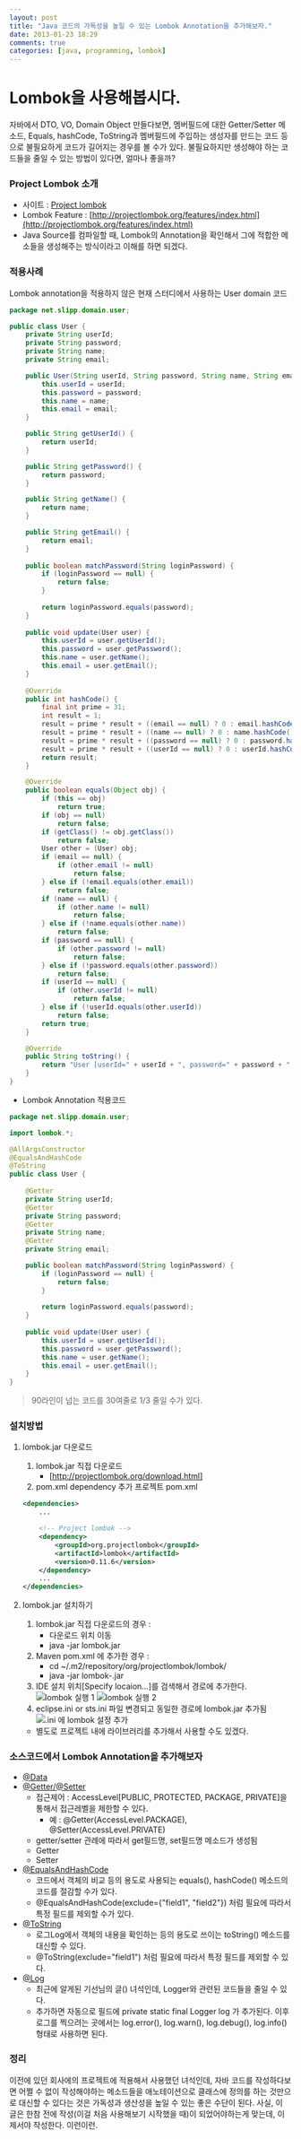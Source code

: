 ```yaml
---
layout: post
title: "Java 코드의 가독성을 높일 수 있는 Lombok Annotation을 추가해보자."
date: 2013-01-23 18:29
comments: true
categories: [java, programming, lombok]
---
```

Lombok을 사용해봅시다.
====================

자바에서 DTO, VO, Domain Object 만들다보면, 멤버필드에 대한 Getter/Setter 메소드, Equals, hashCode, ToString과 멤버필드에 주입하는 생성자를 만드는 코드 등으로 불필요하게 코드가 길어지는 경우를 볼 수가 있다. 불필요하지만 생성해야 하는 코드들을 줄일 수 있는 방법이 있다면, 얼마나 좋을까?

### Project Lombok 소개
* 사이트 : [Project lombok](http://projectlombok.org/)
* Lombok Feature : [http://projectlombok.org/features/index.html](http://projectlombok.org/features/index.html)
* Java Source를 컴파일할 때, Lombok의 Annotation을 확인해서 그에 적합한 메소들을 생성해주는 방식이라고 이해를 하면 되겠다.

### 적용사례
Lombok annotation을 적용하지 않은 현재 스터디에서 사용하는 User domain 코드
``` java User.java
package net.slipp.domain.user;

public class User {
	private String userId;
	private String password;
	private String name;
	private String email;

	public User(String userId, String password, String name, String email) {
		this.userId = userId;
		this.password = password;
		this.name = name;
		this.email = email;
	}

	public String getUserId() {
		return userId;
	}

	public String getPassword() {
		return password;
	}

	public String getName() {
		return name;
	}

	public String getEmail() {
		return email;
	}
	
	public boolean matchPassword(String loginPassword) {
		if (loginPassword == null) {
			return false;
		}
		
		return loginPassword.equals(password);
	}
	
	public void update(User user) {
		this.userId = user.getUserId();
		this.password = user.getPassword();
		this.name = user.getName();
		this.email = user.getEmail();
	}
	
	@Override
	public int hashCode() {
		final int prime = 31;
		int result = 1;
		result = prime * result + ((email == null) ? 0 : email.hashCode());
		result = prime * result + ((name == null) ? 0 : name.hashCode());
		result = prime * result + ((password == null) ? 0 : password.hashCode());
		result = prime * result + ((userId == null) ? 0 : userId.hashCode());
		return result;
	}

	@Override
	public boolean equals(Object obj) {
		if (this == obj)
			return true;
		if (obj == null)
			return false;
		if (getClass() != obj.getClass())
			return false;
		User other = (User) obj;
		if (email == null) {
			if (other.email != null)
				return false;
		} else if (!email.equals(other.email))
			return false;
		if (name == null) {
			if (other.name != null)
				return false;
		} else if (!name.equals(other.name))
			return false;
		if (password == null) {
			if (other.password != null)
				return false;
		} else if (!password.equals(other.password))
			return false;
		if (userId == null) {
			if (other.userId != null)
				return false;
		} else if (!userId.equals(other.userId))
			return false;
		return true;
	}

	@Override
	public String toString() {
		return "User [userId=" + userId + ", password=" + password + ", name=" + name + ", email=" + email + "]";
	}
}
```

* Lombok Annotation 적용코드
``` java User.java
package net.slipp.domain.user;

import lombok.*;

@AllArgsConstructor
@EqualsAndHashCode
@ToString
public class User {
	
	@Getter
	private String userId;
	@Getter
	private String password;
	@Getter
	private String name;
	@Getter
	private String email;

	public boolean matchPassword(String loginPassword) {
		if (loginPassword == null) {
			return false;
		}
		
		return loginPassword.equals(password);
	}
	
	public void update(User user) {
		this.userId = user.getUserId();
		this.password = user.getPassword();
		this.name = user.getName();
		this.email = user.getEmail();
	}
}
```

> 90라인이 넘는 코드를 30여줄로 1/3 줄일 수가 있다.

### 설치방법
1. lombok.jar 다운로드
	1. lombok.jar 직접 다운로드
		- [http://projectlombok.org/download.html]
	2. pom.xml dependency 추가
	프로젝트 pom.xml 
	``` xml pom.xml
	<dependencies>
		...

		<!-- Project lombok -->
		<dependency>
		    <groupId>org.projectlombok</groupId>
		    <artifactId>lombok</artifactId>
		    <version>0.11.6</version>
		</dependency>
		...
	</dependencies>
	```

2. lombok.jar 설치하기
	1. lombok.jar 직접 다운로드의 경우 : 
		- 다운로드 위치 이동
		- java -jar lombok.jar
	2. Maven pom.xml 에 추가한 경우 :
		- cd ~/.m2/repository/org/projectlombok/lombok/<version>
		- java -jar lombok-<version>.jar
	3. IDE 설치 위치[Specify locaion...]를 검색해서 경로에 추가한다.
		![lombok 실행 1](../images/lombok/lombok_01.png)
		![lombok 실행 2](../images/lombok/lombok_02.png)
	4. eclipse.ini or sts.ini 파일 변경되고 동일한 경로에 lombok.jar 추가됨
		![.ini 에 lombok 설정 추가](../images/lombok/lombok_03.png)
	- 별도로 프로젝트 내에 라이브러리를 추가해서 사용할 수도 있겠다.

### 소스코드에서 Lombok Annotation을 추가해보자
* [@Data](http://projectlombok.org/features/Data.html)
* [@Getter/@Setter](http://projectlombok.org/features/GetterSetter.html)
	* 접근제어 : AccessLevel[PUBLIC, PROTECTED, PACKAGE, PRIVATE]을 통해서 접근레벨을 제한할 수 있다.
		- 예 : @Getter(AccessLevel.PACKAGE), @Setter(AccessLevel.PRIVATE)
	* getter/setter 관례에 따라서 get필드명, set필드명 메소드가 생성됨
	* Getter
	* Setter
* [@EqualsAndHashCode](http://projectlombok.org/features/EqualsAndHashCode.html)
	* 코드에서 객체의 비교 등의 용도로 사용되는 equals(), hashCode() 메소드의 코드를 절감할 수가 있다.
	* @EqualsAndHashCode(exclude={"field1", "field2"}) 처럼 필요에 따라서 특정 필드를 제외할 수가 있다.
* [@ToString](http://projectlombok.org/features/ToString.html)
	* 로그Log에서 객체의 내용을 확인하는 등의 용도로 쓰이는 toString() 메소드를 대신할 수 있다.
	* @ToString(exclude="field1") 처럼 필요에 따라서 특정 필드를 제외할 수 있다.  
* [@Log](http://projectlombok.org/features/Log.html)
	* 최근에 알게된 기선님의 글() 녀석인데, Logger와 관련된 코드들을 줄일 수 있다. 
	* 추가하면 자동으로 필드에 private static final Logger log 가 추가된다. 이후 로그를 찍으려는 곳에서는 log.error(), log.warn(), log.debug(), log.info() 형태로 사용하면 된다. 

### 정리 
이전에 있던 회사에의 프로젝트에 적용해서 사용했던 녀석인데, 자바 코드를 작성하다보면 어쩔 수 없이 작성해야하는 메소드들을 애노테이션으로 클래스에 정의를 하는 것만으로 대신할 수 있다는 것은 가독성과 생산성을 높일 수 있는 좋은 수단이 된다. 
사실, 이 글은 한참 전에 작성(이걸 처음 사용해보기 시작했을 때)이 되었어야하는게 맞는데, 이제서야 작성한다. 이런이런. 
